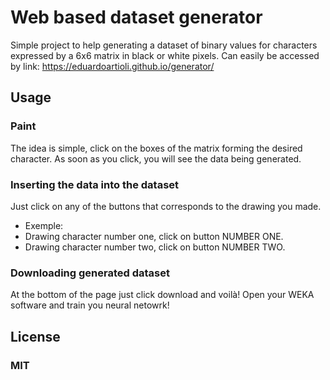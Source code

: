 # Web based dataset generator
Simple project to help generating a dataset of binary values for characters expressed by a 6x6 matrix in black or white pixels.
Can easily be accessed by link: https://eduardoartioli.github.io/generator/

## Usage
### Paint
The idea is simple, click on the boxes of the matrix forming the desired character.
As soon as you click, you will see the data being generated.

### Inserting the data into the dataset
Just click on any of the buttons that corresponds to the drawing you made.
- Exemple:
- Drawing character number one, click on button NUMBER ONE.
- Drawing character number two, click on button NUMBER TWO.

### Downloading generated dataset
At the bottom of the page just click download and voilà!
Open your WEKA software and train you neural netowrk!

## License
### MIT


